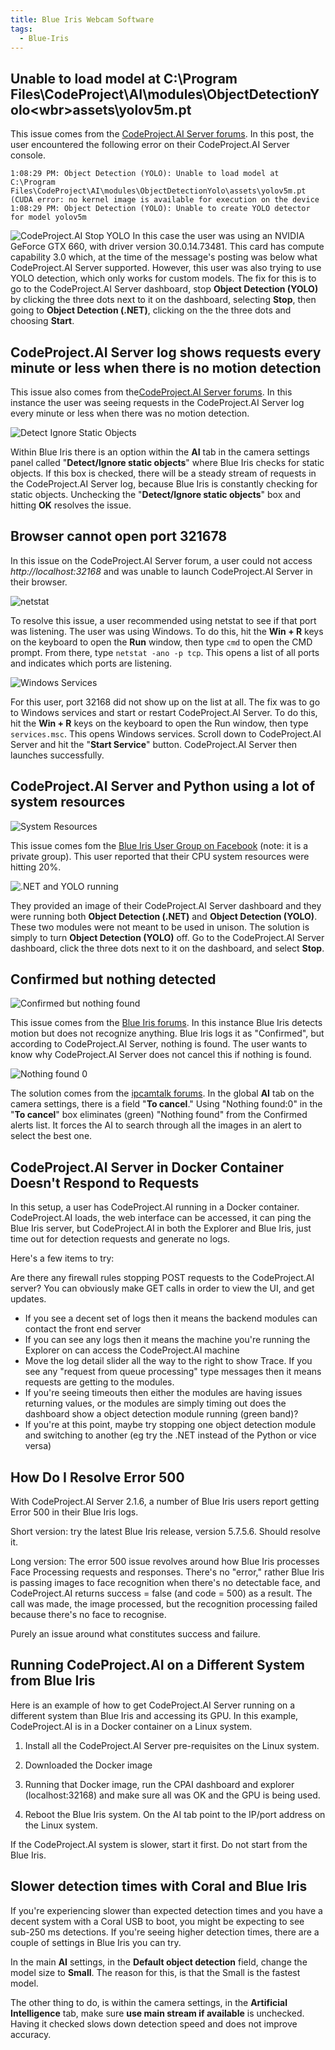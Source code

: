 ```yaml
---
title: Blue Iris Webcam Software
tags:
  - Blue-Iris
---
```


## Unable to load model at C:\Program Files\CodeProject\AI\modules\ObjectDetectionYolo\<wbr>assets\yolov5m.pt

This issue comes from the [CodeProject.AI Server forums](https://www.codeproject.com/Articles/5322557/CodeProject-AI-Server-AI-the-easy-way?msg=5905025#xx5905025xx). In this post, the user encountered the following error on their CodeProject.AI Server console.

```
1:08:29 PM: Object Detection (YOLO): Unable to load model at C:\Program Files\CodeProject\AI\modules\ObjectDetectionYolo\assets\yolov5m.pt (CUDA error: no kernel image is available for execution on the device
1:08:29 PM: Object Detection (YOLO): Unable to create YOLO detector for model yolov5m
```

![CodeProject.AI Stop YOLO](../img/codeprojetcai-server-stop-yolo.png)
In this case the user was using an NVIDIA GeForce GTX 660, with driver version 30.0.14.73481. This card has compute capability 3.0 which, at the time of the message's posting was below what CodeProject.AI Server supported. However, this user was also trying to use YOLO detection, which only works for custom models. The fix for this is to go to the CodeProject.AI Server dashboard, stop **Object Detection (YOLO)** by clicking the three dots next to it on the dashboard, selecting **Stop**, then going to **Object Detection (.NET)**, clicking on the the three dots and choosing **Start**.

## CodeProject.AI Server log shows requests every minute or less when there is no motion detection

This issue also comes from the[CodeProject.AI Server forums](https://www.codeproject.com/Messages/5904317/BI-seems-to-be-sending-requests-to-CP-AI-when-ther). In this instance the user was seeing requests in the CodeProject.AI Server log every minute or less when there was no motion detection.

![Detect Ignore Static Objects](../img/detect-ignore-static-objects.png)

Within Blue Iris there is an option within the **AI** tab in the camera settings panel called "**Detect/Ignore static objects**" where Blue Iris checks for static objects. If this box is checked, there will be a steady stream of requests in the CodeProject.AI Server log, because Blue Iris is constantly checking for static objects. Unchecking the "**Detect/Ignore static objects**" box and hitting **OK** resolves the issue.

## Browser cannot open port 321678

In this issue on the CodeProject.AI Server forum, a user could not access _http://localhost:32168_ and was unable to launch CodeProject.AI Server in their browser.

![netstat](../img/netstat.png)

To resolve this issue, a user recommended using netstat to see if that port was listening. The user was using Windows. To do this, hit the **Win + R** keys on the keyboard to open the **Run** window, then type `cmd` to open the CMD prompt. From there, type `netstat -ano -p tcp`. This opens a list of all ports and indicates which ports are listening.

![Windows Services](../img/windows-service.png)

For this user, port 32168 did not show up on the list at all. The fix was to go to Windows services and start or restart CodeProject.AI Server. To do this, hit the **Win + R** keys on the keyboard to open the Run window, then type `services.msc`. This opens Windows services. Scroll down to CodeProject.AI Server and hit the "**Start Service**" button. CodeProject.AI Server then launches successfully.

## CodeProject.AI Server and Python using a lot of system resources

![System Resources](../img/system-resources.jpg)

This issue comes fom the [Blue Iris User Group on Facebook](https://www.facebook.com/groups/blueirisuser2usersupport/posts/1151138335609417/) (note: it is a private group). This user reported that their CPU system resources were hitting 20%.

![.NET and YOLO running](../img/net-yolo-running.jpg)

They provided an image of their CodeProject.AI Server dashboard and they were running both **Object Detection (.NET)** and **Object Detection (YOLO)**. These two modules were not meant to be used in unison. The solution is simply to turn **Object Detection (YOLO)** off. Go to the CodeProject.AI Server dashboard, click the three dots next to it on the dashboard, and select **Stop**.

## Confirmed but nothing detected

![Confirmed but nothing found](../img/confirmed-nothing-found.jpg)

This issue comes from the [Blue Iris forums](https://blueirissoftware.com/forum/viewtopic.php?f=4&t=3752). In this instance Blue Iris detects motion but does not recognize anything. Blue Iris logs it as "Confirmed", but according to CodeProject.AI Server, nothing is found. The user wants to know why CodeProject.AI Server does not cancel this if nothing is found.

![Nothing found 0](../img/nothing-found-0.png)

The solution comes from the [ipcamtalk forums](https://ipcamtalk.com/threads/5-5-8-june-13-2022-code-project%E2%80%99s-senseai.63895/page-49#post-707146). In the global **AI** tab on the camera settings, there is a field "**To cancel**." Using "Nothing found:0" in the "**To cancel**" box eliminates (green) "Nothing found" from the Confirmed alerts list. It forces the AI to search through all the images in an alert to select the best one.

## CodeProject.AI Server in Docker Container Doesn't Respond to Requests

In this setup, a user has CodeProject.AI running in a Docker container. CodeProject.AI loads, the web interface can be accessed, it can ping the Blue Iris server, but CodeProject.AI in both the Explorer and Blue Iris, just time out for detection requests and generate no logs.

Here's a few items to try:

Are there any firewall rules stopping POST requests to the CodeProject.AI server? You can obviously make GET calls in order to view the UI, and get updates.

*   If you see a decent set of logs then it means the backend modules can contact the front end server
*   If you can see any logs then it means the machine you're running the Explorer on can access the CodeProject.AI machine
*   Move the log detail slider all the way to the right to show Trace. If you see any "request from queue processing" type messages then it means requests are getting to the modules.
*   If you're seeing timeouts then either the modules are having issues returning values, or the modules are simply timing out does the dashboard show a object detection module running (green band)?
*   If you're at this point, maybe try stopping one object detection module and switching to another (eg try the .NET instead of the Python or vice versa)

## How Do I Resolve Error 500

With CodeProject.AI Server 2.1.6, a number of Blue Iris users report getting Error 500 in their Blue Iris logs.

Short version: try the latest Blue Iris release, version 5.7.5.6\. Should resolve it.

Long version: The error 500 issue revolves around how Blue Iris processes Face Processing requests and responses. There's no "error," rather Blue Iris is passing images to face recognition when there's no detectable face, and CodeProject.AI returns success = false (and code = 500) as a result. The call was made, the image processed, but the recognition processing failed because there's no face to recognise.

Purely an issue around what constitutes success and failure.

## Running CodeProject.AI on a Different System from Blue Iris

Here is an example of how to get CodeProject.AI Server running on a different system than Blue Iris and accessing its GPU. In this example, CodeProject.AI is in a Docker container on a Linux system.

1. Install all the CodeProject.AI Server pre-requisites on the Linux system. 

2. Downloaded the Docker image 

3. Running that Docker image, run the CPAI dashboard and explorer (localhost:32168) and make sure all was OK and the GPU is being used. 

4. Reboot the Blue Iris system. On the AI tab point to the IP/port address on the Linux system.

If the CodeProject.AI system is slower, start it first. Do not start from the Blue Iris.

## Slower detection times with Coral and Blue Iris

If you're experiencing slower than expected detection times and you have a decent system with a Coral USB to boot, you might be expecting to see sub-250 ms detections. If you're seeing higher detection times, there are a couple of settings in Blue Iris you can try.

In the main **AI** settings, in the **Default object detection** field, change the model size to **Small**. The reason for this, is that the Small is the fastest model.

The other thing to do, is within the camera settings, in the **Artificial Intelligence** tab, make sure **use main stream if available** is unchecked. Having it checked slows down detection speed and does not improve accuracy.